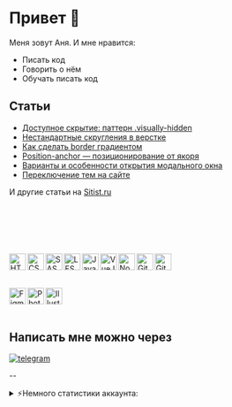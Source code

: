 # Привет 🤗

Меня зовут Аня. И мне нравится:
- Писать код
- Говорить о нём
- Обучать писать код

## Статьи
- [Доступное скрытие: паттерн .visually-hidden](https://sitist.ru/visually-hidden.html)
- [Нестандартные скругления в верстке](https://sitist.ru/magic-border-radius.html)
- [Как сделать border градиентом](https://sitist.ru/gradient-border.html)
- [Position-anchor — позиционирование от якоря](https://sitist.ru/position-anchor.html)
- [Варианты и особенности открытия модального окна](https://sitist.ru/modal-opening.html)
- [Переключение тем на сайте](https://sitist.ru/theme-toggle.html)

И другие статьи на [Sitist.ru](https://sitist.ru/)

## &nbsp;
&nbsp;

<img align="left" alt="HTML" width="30px" src="https://cdn.jsdelivr.net/gh/devicons/devicon/icons/html5/html5-plain.svg" />
<img align="left" alt="CSS" width="30px" src="https://cdn.jsdelivr.net/gh/devicons/devicon/icons/css3/css3-plain.svg" />
<img align="left" alt="SASS" width="30px" src="https://cdn.jsdelivr.net/gh/devicons/devicon@latest/icons/sass/sass-original.svg" />
<img align="left" alt="LESS" width="30px" src="https://cdn.jsdelivr.net/gh/devicons/devicon@latest/icons/less/less-plain-wordmark.svg" />

<img align="left" alt="JavaScript" width="30px" src="https://cdn.jsdelivr.net/gh/devicons/devicon/icons/javascript/javascript-plain.svg" />
<img align="left" alt="VueJS" width="30px" src="https://cdn.jsdelivr.net/gh/devicons/devicon@latest/icons/vuejs/vuejs-original.svg" />
<img align="left" alt="NodeJS" width="30px"  src="https://cdn.jsdelivr.net/gh/devicons/devicon/icons/nodejs/nodejs-original.svg" />

<img align="left" alt="Git" width="30px" src="https://cdn.jsdelivr.net/gh/devicons/devicon/icons/git/git-original.svg" />
<img align="left" alt="GitHub" width="30px" src="https://cdn.jsdelivr.net/gh/devicons/devicon/icons/github/github-original.svg" />

&nbsp;

&nbsp;

<img align="left" alt="Figma" width="30px" src="https://cdn.jsdelivr.net/gh/devicons/devicon@latest/icons/figma/figma-original.svg" />
<img align="left" alt="Photoshop" width="30px" src="https://cdn.jsdelivr.net/gh/devicons/devicon@latest/icons/photoshop/photoshop-original.svg" />
<img align="left" alt="Illustrator" width="30px"  src="https://cdn.jsdelivr.net/gh/devicons/devicon@latest/icons/illustrator/illustrator-plain.svg" />
          
&nbsp;

&nbsp;

## Написать мне можно через

[<img alt="telegram" src="https://github.com/Ankhena/Ankhena/assets/20879307/1e922ba6-155e-414a-83f9-836b17b89fc1">](https://t.me/Ankhena)

--

<details>
  <summary>⚡Немного статистики аккаунта:</summary>
  
![Top langs](https://github-readme-stats.vercel.app/api/top-langs/?username=ankhena&layout=compact)
![statistics](https://github-readme-stats.vercel.app/api?username=ankhena)
  
![](https://github-profile-summary-cards.vercel.app/api/cards/profile-details?username=ankhena&theme=github)
   
</details>





<!--

![Top langs](https://github-readme-stats.vercel.app/api/top-langs/?username=ankhena&layout=compact)

**Ankhena/Ankhena** is a ✨ _special_ ✨ repository because its `README.md` (this file) appears on your GitHub profile.

Here are some ideas to get you started:

- 🔭 I’m currently working on ...
- 🌱 I’m currently learning ...
- 👯 I’m looking to collaborate on ...
- 🤔 I’m looking for help with ...
- 💬 Ask me about ...
- 📫 How to reach me: ...
- 😄 Pronouns: ...
- ⚡ Fun fact: ...
-->
